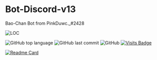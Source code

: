 # Bot-Discord-v13
Bao-Chan Bot from PinkDuwc._#2428

![LOC](https://tokei.rs/b1/github/hongduc-code-dao/Bot-Discord-v13?category=code)

![GitHub top language](https://img.shields.io/github/languages/top/hongduc-code-dao/Bot-Discord-v13?style=for-the-badge)
![GitHub last commit](https://img.shields.io/github/last-commit/hongduc-code-dao/Bot-Discord-v13?style=for-the-badge)
![GitHub](https://img.shields.io/github/license/hongduccodedao/Bot-Discord-v13?style=for-the-badge)
[![Visits Badge](https://badges.pufler.dev/visits/hongduc-code-dao/Bot-Discord-v13?style=for-the-badge)](https://badges.pufler.dev)

[![Readme Card](https://github-readme-stats.vercel.app/api/pin/?username=hongduccodedao&repo=Bot-Discord-v13&theme=dracula)](https://github.com/hongduccodedao/Bot-Discord-v13)
